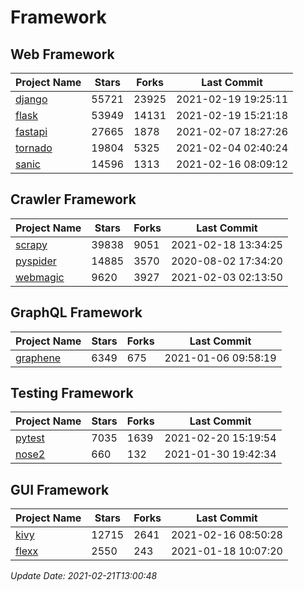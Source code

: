 # Framework

## Web Framework
| Project Name | Stars | Forks | Last Commit |
| ------------ | ----- | ----- | ----------- |
| [django](https://github.com/django/django) | 55721 | 23925 | 2021-02-19 19:25:11 |
| [flask](https://github.com/pallets/flask) | 53949 | 14131 | 2021-02-19 15:21:18 |
| [fastapi](https://github.com/tiangolo/fastapi) | 27665 | 1878 | 2021-02-07 18:27:26 |
| [tornado](https://github.com/tornadoweb/tornado) | 19804 | 5325 | 2021-02-04 02:40:24 |
| [sanic](https://github.com/sanic-org/sanic) | 14596 | 1313 | 2021-02-16 08:09:12 |

## Crawler Framework
| Project Name | Stars | Forks | Last Commit |
| ------------ | ----- | ----- | ----------- |
| [scrapy](https://github.com/scrapy/scrapy) | 39838 | 9051 | 2021-02-18 13:34:25 |
| [pyspider](https://github.com/binux/pyspider) | 14885 | 3570 | 2020-08-02 17:34:20 |
| [webmagic](https://github.com/code4craft/webmagic) | 9620 | 3927 | 2021-02-03 02:13:50 |

## GraphQL Framework
| Project Name | Stars | Forks | Last Commit |
| ------------ | ----- | ----- | ----------- |
| [graphene](https://github.com/graphql-python/graphene) | 6349 | 675 | 2021-01-06 09:58:19 |

## Testing Framework
| Project Name | Stars | Forks | Last Commit |
| ------------ | ----- | ----- | ----------- |
| [pytest](https://github.com/pytest-dev/pytest) | 7035 | 1639 | 2021-02-20 15:19:54 |
| [nose2](https://github.com/nose-devs/nose2) | 660 | 132 | 2021-01-30 19:42:34 |

## GUI Framework
| Project Name | Stars | Forks | Last Commit |
| ------------ | ----- | ----- | ----------- |
| [kivy](https://github.com/kivy/kivy) | 12715 | 2641 | 2021-02-16 08:50:28 |
| [flexx](https://github.com/flexxui/flexx) | 2550 | 243 | 2021-01-18 10:07:20 |

*Update Date: 2021-02-21T13:00:48*
